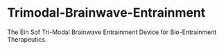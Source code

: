 # Trimodal-Brainwave-Entrainment
The Ein Sof Tri-Modal Brainwave Entrainment Device for Bio-Entrainment Therapeutics. 
